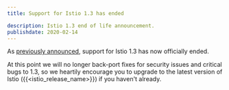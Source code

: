 ```yaml
---
title: Support for Istio 1.3 has ended

description: Istio 1.3 end of life announcement.
publishdate: 2020-02-14
---
```


As [previously announced](/news/support/announcing-1.3-eol/), support for Istio 1.3 has now officially ended.

At this point we will no longer back-port fixes for security issues and critical bugs to 1.3, so we heartily encourage you to upgrade to the latest version of Istio ({{<istio_release_name>}}) if you haven't already.
